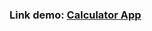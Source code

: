 ### Link demo: [Calculator App](https://ck1412.github.io/HTML-CSS_JS/Projects/Caculator%20App/&target=_blank)
